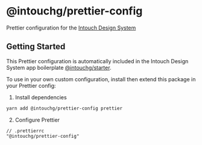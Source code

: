 # @intouchg/prettier-config

Prettier configuration for the [Intouch Design System](https://ids.intouchg.co/)

## Getting Started

This Prettier configuration is automatically included in the Intouch Design System app boilerplate [@intouchg/starter](https://npmjs.com/package/@intouchg/starter).

To use in your own custom configuration, install then extend this package in your Prettier config:

1. Install dependencies
```sh
yarn add @intouchg/prettier-config prettier
```

2. Configure Prettier
```jsonc
// .prettierrc
"@intouchg/prettier-config"
```
